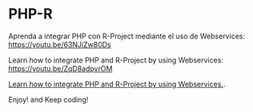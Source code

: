# PHP-R

Aprenda a integrar PHP con R-Project mediante el uso de Webservices: https://youtu.be/63NJiZw80Ds

Learn how to integrate PHP and R-Project by using Webservices: https://youtu.be/ZqD8adpvrOM

[Learn how to integrate PHP and R-Project by using Webservices.](https://youtu.be/ZqD8adpvrOM).

Enjoy! and Keep coding!
